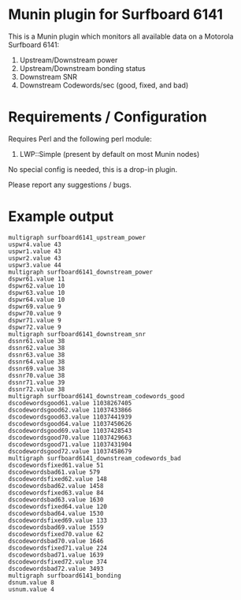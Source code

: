 # Munin plugin for Surfboard 6141

This is a Munin plugin which monitors all available data on a Motorola Surfboard 6141:

1. Upstream/Downstream power
2. Upstream/Downstream bonding status
3. Downstream SNR
4. Downstream Codewords/sec (good, fixed, and bad)

# Requirements / Configuration

Requires Perl and the following perl module:

1. LWP::Simple (present by default on most Munin nodes)

No special config is needed, this is a drop-in plugin.

Please report any suggestions / bugs.

# Example output

```
multigraph surfboard6141_upstream_power
uspwr4.value 43
uspwr1.value 43
uspwr2.value 43
uspwr3.value 44
multigraph surfboard6141_downstream_power
dspwr61.value 11
dspwr62.value 10
dspwr63.value 10
dspwr64.value 10
dspwr69.value 9
dspwr70.value 9
dspwr71.value 9
dspwr72.value 9
multigraph surfboard6141_downstream_snr
dssnr61.value 38
dssnr62.value 38
dssnr63.value 38
dssnr64.value 38
dssnr69.value 38
dssnr70.value 38
dssnr71.value 39
dssnr72.value 38
multigraph surfboard6141_downstream_codewords_good
dscodewordsgood61.value 11038267405
dscodewordsgood62.value 11037433866
dscodewordsgood63.value 11037441939
dscodewordsgood64.value 11037450626
dscodewordsgood69.value 11037428543
dscodewordsgood70.value 11037429663
dscodewordsgood71.value 11037431904
dscodewordsgood72.value 11037458679
multigraph surfboard6141_downstream_codewords_bad
dscodewordsfixed61.value 51
dscodewordsbad61.value 579
dscodewordsfixed62.value 148
dscodewordsbad62.value 1458
dscodewordsfixed63.value 84
dscodewordsbad63.value 1630
dscodewordsfixed64.value 120
dscodewordsbad64.value 1530
dscodewordsfixed69.value 133
dscodewordsbad69.value 1559
dscodewordsfixed70.value 62
dscodewordsbad70.value 1646
dscodewordsfixed71.value 224
dscodewordsbad71.value 1639
dscodewordsfixed72.value 374
dscodewordsbad72.value 3493
multigraph surfboard6141_bonding
dsnum.value 8
usnum.value 4
```
